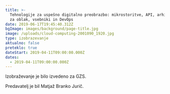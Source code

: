 ```yaml
---
title: >-
  Tehnologije za uspešno digitalno preobrazbo: mikrostoritve, API, arhitektura
  za oblak, vsebniki in DevOps
date: 2019-06-17T19:45:40.312Z
bgImage: images/background/page-title.jpg
image: /uploads/cloud-computing-2001090_1920.jpg
type: izobrazevanje
aktualno: false
preteklo: true
dateStart: 2019-04-11T09:00:00.000Z
dates:
  - 2019-04-11T09:00:00.000Z
---
```

Izobraževanje je bilo izvedeno za GZS.

Predavatelj je bil Matjaž Branko Jurič.
